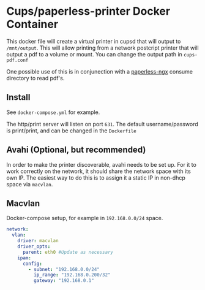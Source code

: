 # Cups/paperless-printer Docker Container

This docker file will create a virtual printer in cupsd that will output to `/mnt/output`. This will allow printing
from a network postcript printer that will output a pdf to a volume or mount. You can change the output path in `cups-pdf.conf`

One possible use of this is in conjunection with a [paperless-ngx](https://github.com/paperless-ngx/paperless-ngx) consume directory
to read pdf's.

## Install

See `docker-compose.yml` for example.

The http/print server will listen on port `631`. The default username/password is print/print, and can be changed in the `Dockerfile`

## Avahi (Optional, but recommended)

In order to make the printer discoverable, avahi needs to be set up.  For it to work correctly on the network, it should share the network space
with its own IP.  The easiest way to do this is to assign it a static IP in non-dhcp space via `macvlan`.

## Macvlan

Docker-compose setup, for example in `192.168.0.0/24` space.

```yaml
network:
  vlan:
    driver: macvlan
    driver_opts:
      parent: eth0 #Update as necessary
    ipam:
      config:
        - subnet: "192.168.0.0/24"
          ip_range: "192.168.0.200/32"
          gateway: "192.168.0.1"
```
